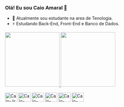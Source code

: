 ### Olá! Eu sou Caio Amaral 👋

- 🔭 Atualmente sou estudante na area de Tenologia. 
- ⚡ Estudando Back-End, Front-End e Banco de Dados.
  
<div>
  <a href="https://github.com/caioamaral-io">
    <img height="180px" src="https://github-readme-stats.vercel.app/api?username=caioamaral-io&show_icons=true&theme=tokyonight&include_all_commits=true&count_private=true&hide_border=true"/>
    <img height="180px" src="https://github-readme-stats.vercel.app/api/top-langs/?username=caioamaral-io&layout=compact&langs_count=16&theme=tokyonight&hide_border=true"/>
  </a>
</div>

<div style="display: inline-block"><br> 
  <img align="center" alt="Caio-Js" height="30" width="40" src="https://cdn.jsdelivr.net/gh/devicons/devicon@latest/icons/javascript/javascript-plain.svg"/>
  <img align="center" alt="Caio-HTML" height="30" width="40" src="https://cdn.jsdelivr.net/gh/devicons/devicon@latest/icons/html5/html5-original.svg">
  <img align="center" alt="Caio-CSS" height="30" width="40" src="https://cdn.jsdelivr.net/gh/devicons/devicon@latest/icons/css3/css3-original.svg">
  <img align="center" alt="Caio-Java" height="30" width="40" src="https://cdn.jsdelivr.net/gh/devicons/devicon@latest/icons/java/java-original.svg">
  <img align="center" alt="Caio-Python" height="30" width="40" src="https://cdn.jsdelivr.net/gh/devicons/devicon@latest/icons/python/python-original.svg"/>
  <img align="center" alt="Caio-Golang" height="30" width="40" src="https://cdn.jsdelivr.net/gh/devicons/devicon@latest/icons/go/go-original.svg">
</div>

##

